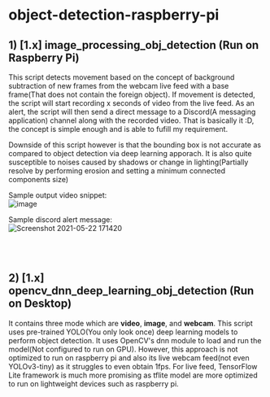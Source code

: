 # object-detection-raspberry-pi


## 1) [1.x] image_processing_obj_detection **(Run on Raspberry Pi)**<br />
This script detects movement based on the concept of background subtraction of new frames from the webcam live feed with a base frame(That does not contain the foreign object). If movement is detected, the script will start recording x seconds of video from the live feed. As an alert, the script will then send a direct message to a Discord(A messaging application) channel along with the recorded video. That is basically it :D, the concept is simple enough and is able to fufill my requirement.

Downside of this script however is that the bounding box is not accurate as compared to object detection via deep learning apporach. It is also quite susceptible to noises caused by shadows or change in lighting(Partially resolve by performing erosion and setting a minimum connected components size)

Sample output video snippet:<br />
![image](https://user-images.githubusercontent.com/43441027/119250512-24832480-bbd3-11eb-9107-7aa9a9500c3d.png)

Sample discord alert message:<br />
![Screenshot 2021-05-22 171420](https://user-images.githubusercontent.com/43441027/119250539-47153d80-bbd3-11eb-9d1f-9d5b13152eee.jpg)

<br />
<br />

## 2) [1.x] opencv_dnn_deep_learning_obj_detection **(Run on Desktop)**<br />
It contains three mode which are **video**, **image**, and **webcam**. This script uses pre-trained YOLO(You only look once) deep learning models to perform object detection. It uses OpenCV's dnn module to load and run the model(Not configured to run on GPU). However, this approach is not optimized to run on raspberry pi and also its live webcam feed(not even YOLOv3-tiny) as it struggles to even obtain 1fps. For live feed, TensorFlow Lite framework is much more promising as tflite model are more optimized to run on lightweight devices such as raspberry pi.
